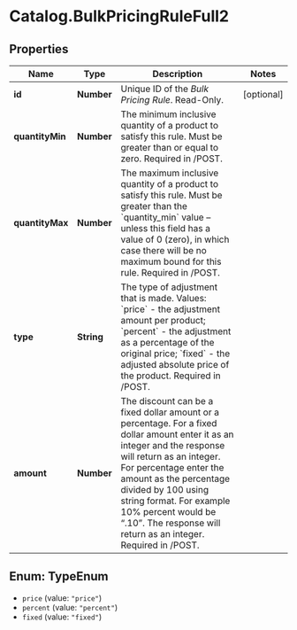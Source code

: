 # Catalog.BulkPricingRuleFull2

## Properties
Name | Type | Description | Notes
------------ | ------------- | ------------- | -------------
**id** | **Number** | Unique ID of the *Bulk Pricing Rule*. Read-Only. | [optional] 
**quantityMin** | **Number** | The minimum inclusive quantity of a product to satisfy this rule. Must be greater than or equal to zero. Required in /POST.  | 
**quantityMax** | **Number** | The maximum inclusive quantity of a product to satisfy this rule. Must be greater than the &#x60;quantity_min&#x60; value – unless this field has a value of 0 (zero), in which case there will be no maximum bound for this rule. Required in /POST. | 
**type** | **String** | The type of adjustment that is made. Values: &#x60;price&#x60; - the adjustment amount per product; &#x60;percent&#x60; - the adjustment as a percentage of the original price; &#x60;fixed&#x60; - the adjusted absolute price of the product. Required in /POST. | 
**amount** | **Number** | The discount can be a fixed dollar amount or a percentage. For a fixed dollar amount enter it as an integer and the response will return as an integer. For percentage enter the amount as the percentage divided by 100 using string format. For example 10% percent would be “.10”. The response will return as an integer.  Required in /POST. | 

<a name="TypeEnum"></a>
## Enum: TypeEnum

* `price` (value: `"price"`)
* `percent` (value: `"percent"`)
* `fixed` (value: `"fixed"`)

